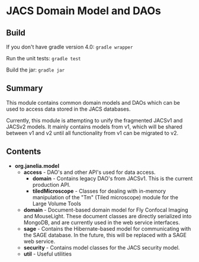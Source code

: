 # JACS Domain Model and DAOs

## Build

If you don't have gradle version 4.0:
`gradle wrapper` 

Run the unit tests:
`gradle test`

Build the jar:
`gradle jar`

## Summary

This module contains common domain models and DAOs which can be used to access data stored in the JACS databases.

Currently, this module is attempting to unify the fragmented JACSv1 and JACSv2 models. It mainly contains models from v1, which will be shared between v1 and v2 until all functionality from v1 can be migrated to v2. 

## Contents

* **org.janelia.model**
    * **access** - DAO's and other API's used for data access.
        * **domain** - Contains legacy DAO's from JACSv1. This is the current production API.
        * **tiledMicroscope** - Classes for dealing with in-memory manipulation of the "Tm" (Tiled microscope) module for the Large Volume Tools
    * **domain** - Document-based domain model for Fly Confocal Imaging and MouseLight. These document classes are directly serialized into MongoDB, and are currently used in the web service interfaces.
    * **sage** - Contains the Hibernate-based model for communicating with the SAGE database. In the future, this will be replaced with a SAGE web service.
    * **security** - Contains model classes for the JACS security model.
    * **util** - Useful utilities

